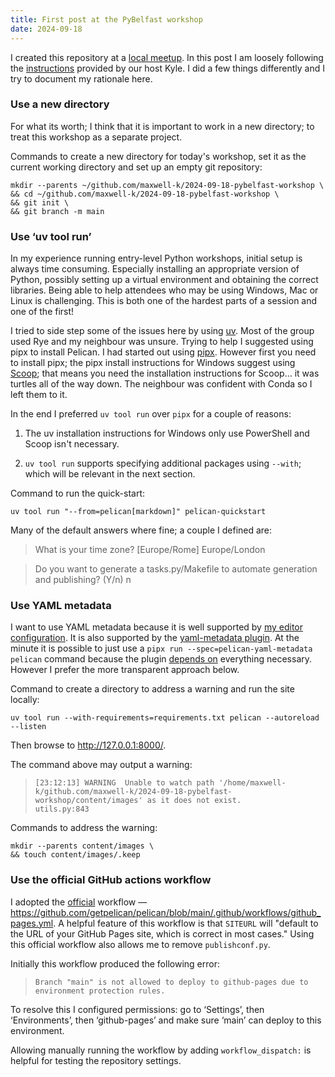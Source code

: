 ```yaml
---
title: First post at the PyBelfast workshop
date: 2024-09-18
---
```


<!--
Copyright 2024 Keith Maxwell
SPDX-License-Identifier: CC-BY-SA-4.0
-->

I created this repository at a [local meetup]. In this post I am loosely
following the [instructions] provided by our host Kyle. I did a few things
differently and I try to document my rationale here.

[instructions]: https://apoclyps.github.io/pelican-by-example/

### Use a new directory

For what its worth; I think that it is important to work in a new directory; to
treat this workshop as a separate project.

Commands to create a new directory for today's workshop, set it as the current
working directory and set up an empty git repository:

    mkdir --parents ~/github.com/maxwell-k/2024-09-18-pybelfast-workshop \
    && cd ~/github.com/maxwell-k/2024-09-18-pybelfast-workshop \
    && git init \
    && git branch -m main

### Use ‘uv tool run’

In my experience running entry-level Python workshops, initial setup is always
time consuming. Especially installing an appropriate version of Python, possibly
setting up a virtual environment and obtaining the correct libraries. Being able
to help attendees who may be using Windows, Mac or Linux is challenging. This is
both one of the hardest parts of a session and one of the first!

I tried to side step some of the issues here by using [uv]. Most of the group
used Rye and my neighbour was unsure. Trying to help I suggested using pipx to
install Pelican. I had started out using [pipx]. However first you need to
install pipx; the pipx install instructions for Windows suggest using
[Scoop](https://scoop.sh); that means you need the installation instructions for
Scoop… it was turtles all of the way down. The neighbour was confident with
Conda so I left them to it.

In the end I preferred `uv tool run` over `pipx` for a couple of reasons:

1. The uv installation instructions for Windows only use PowerShell and Scoop
   isn't necessary.

2. `uv tool run` supports specifying additional packages using `--with`; which
   will be relevant in the next section.

[pipx]: https://github.com/pypa/pipx
[uv]: https://github.com/astral-sh/uv
[local meetup]: https://www.meetup.com/pybelfast/events/302955055

<!--
<https://github.com/apoclyps/pelican-by-example/>
<https://scoop.sh/>
-->

Command to run the quick-start:

    uv tool run "--from=pelican[markdown]" pelican-quickstart

Many of the default answers where fine; a couple I defined are:

> What is your time zone? [Europe/Rome] Europe/London

> Do you want to generate a tasks.py/Makefile to automate generation and
> publishing? (Y/n) n

### Use YAML metadata

I want to use YAML metadata because it is well supported by [my editor
configuration]. It is also supported by the [yaml-metadata plugin]. At the
minute it is possible to just use a
`pipx run --spec=pelican-yaml-metadata pelican` command because the plugin
[depends on] everything necessary. However I prefer the more transparent
approach below.

Command to create a directory to address a warning and run the site locally:

    uv tool run --with-requirements=requirements.txt pelican --autoreload --listen

Then browse to <http://127.0.0.1:8000/>.

[yaml-metadata plugin]: https://github.com/pelican-plugins/yaml-metadata
[my editor configuration]: https://codeberg.org/maxwell-k/vimfiles
[depends on]:
  https://github.com/pelican-plugins/yaml-metadata/blob/main/pyproject.toml#L29

The command above may output a warning:

> `[23:12:13] WARNING  Unable to watch path '/home/maxwell-k/github.com/maxwell-k/2024-09-18-pybelfast-workshop/content/images' as it does not exist.                                                    utils.py:843`

Commands to address the warning:

    mkdir --parents content/images \
    && touch content/images/.keep

### Use the official GitHub actions workflow

I adopted the [official] workflow —
<https://github.com/getpelican/pelican/blob/main/.github/workflows/github_pages.yml>.
A helpful feature of this workflow is that `SITEURL` will "default to the URL of
your GitHub Pages site, which is correct in most cases." Using this official
workflow also allows me to remove `publishconf.py`.

Initially this workflow produced the following error:

> `Branch "main" is not allowed to deploy to github-pages due to environment protection rules.`

To resolve this I configured permissions: go to ‘Settings’, then ‘Environments’,
then ‘github-pages’ and make sure ‘main’ can deploy to this environment.

<!--
Commands to commit to git:

    echo '*.pyc' > .gitignore \
    && echo .en.utf-8.add.spl >> .gitignore \
    && echo /output/ >> .gitignore \
    && rm publishconf.py \
    && git add .
-->

Allowing manually running the workflow by adding `workflow_dispatch:` is helpful
for testing the repository settings.

[official]:
  https://docs.getpelican.com/en/latest/tips.html#publishing-to-github-pages-using-a-custom-github-actions-workflow

<!-- vim: set filetype=markdown.htmlCommentNoSpell : -->
